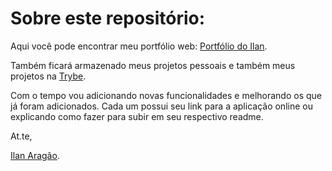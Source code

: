 # Sobre este repositório:

Aqui você pode encontrar meu portfólio web: [Portfólio do Ilan](https://ilanaragao.github.io).

Também ficará armazenado meus projetos pessoais e também meus projetos na [Trybe](https://www.betrybe.com/).

Com o tempo vou adicionando novas funcionalidades e melhorando os que já foram adicionados. Cada um possui seu link para a aplicação online ou explicando como fazer para subir em seu respectivo readme.

At.te,

[Ilan Aragão](https://www.linkedin.com/in/ilanaragao/).

